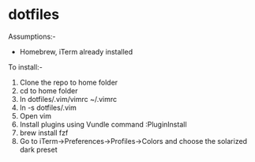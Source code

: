 dotfiles
========

Assumptions:-

* Homebrew, iTerm already installed

To install:-

1. Clone the repo to home folder
2. cd to home folder
3. ln dotfiles/.vim/vimrc ~/.vimrc
4. ln -s dotfiles/.vim
5. Open vim
6. Install plugins using Vundle command :PluginInstall
7. brew install fzf
8. Go to iTerm->Preferences->Profiles->Colors and choose the solarized
   dark preset
